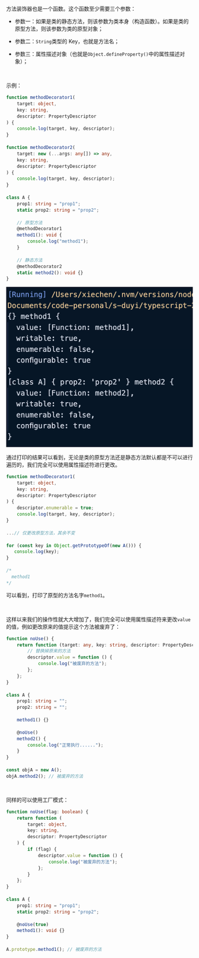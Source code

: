 方法装饰器也是一个函数。这个函数至少需要三个参数：

- <XTextLight>参数一：如果是类的静态方法，则该参数为类本身（构造函数）。如果是类的原型方法，则该参数为类的原型对象；</XTextLight>

- 参数二：`String`类型的 Key，也就是方法名；

- 参数三：属性描述对象（也就是`Object.defineProperty()`中的属性描述对象）；

<br />

示例：

```typescript
function methodDecorator1(
    target: object,
    key: string,
    descriptor: PropertyDescriptor
) {
    console.log(target, key, descriptor);
}

function methodDecorator2(
    target: new (...args: any[]) => any,
    key: string,
    descriptor: PropertyDescriptor
) {
    console.log(target, key, descriptor);
}

class A {
    prop1: string = "prop1";
    static prop2: string = "prop2";

    // 原型方法
    @methodDecorator1
    method1(): void {
        console.log("method1");
    }

    // 静态方法
    @methodDecorator2
    static method2(): void {}
}

```

![](imgs/1736133733523-d017f8f0-1943-4ad8-a27d-998b49dd1ff4.png)

通过打印的结果可以看到，无论是类的原型方法还是静态方法默认都是不可以进行遍历的，我们完全可以使用属性描述符进行更改。

```typescript
function methodDecorator1(
    target: object,
    key: string,
    descriptor: PropertyDescriptor
) {
    descriptor.enumerable = true;
    console.log(target, key, descriptor);
}

...// 仅更改原型方法，其余不变

for (const key in Object.getPrototypeOf(new A())) {
   console.log(key);
}

/*
  method1
*/
```

可以看到，打印了原型的方法名字`method1`。

<br />

这样以来我们的操作性就大大增加了，我们完全可以使用属性描述符来更改`value`的值，例如更改原来的值提示这个方法被废弃了：

```typescript
function noUse() {
    return function (target: any, key: string, descriptor: PropertyDescriptor) {
        // 替换掉原来的方法
        descriptor.value = function () {
            console.log("被废弃的方法");
        };
    };
}

class A {
    prop1: string = "";
    prop2: string = "";

    method1() {}

    @noUse()
    method2() {
        console.log("正常执行......");
    }
}

const objA = new A();
objA.method2(); // 被废弃的方法
```

<br />

同样的可以使用工厂模式：

```typescript
function noUse(flag: boolean) {
    return function (
        target: object,
        key: string,
        descriptor: PropertyDescriptor
    ) {
        if (flag) {
            descriptor.value = function () {
                console.log("被废弃的方法");
            };
        }
    };
}

class A {
    prop1: string = "prop1";
    static prop2: string = "prop2";

    @noUse(true)
    method1(): void {}
}

A.prototype.method1(); // 被废弃的方法
```